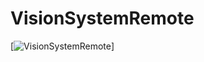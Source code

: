 # VisionSystemRemote
[![VisionSystemRemote](https://github.com/umdenes100/VisionSystemRemote/blog/Update-Objectives-2019/VisionSystemRemoteSimulator.png)]
